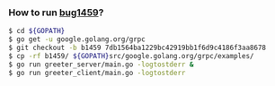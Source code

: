 ### How to run [bug1459](https://github.com/grpc/grpc-go/issues/1459)?

```bash
$ cd ${GOPATH}
$ go get -u google.golang.org/grpc  
$ git checkout -b b1459 7db1564ba1229bc42919bb1f6d9c4186f3aa8678
$ cp -rf b1459/ ${GOPATH}src/google.golang.org/grpc/examples/
$ go run greeter_server/main.go -logtostderr &
$ go run greeter_client/main.go -logtostderr
```
